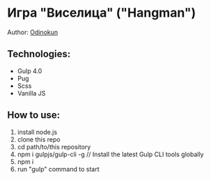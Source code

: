 ﻿# Игра "Виселица" ("Hangman")

Author: <a href="http://odinokun.com" target="_blank">Odinokun</a>

## Technologies:
* Gulp 4.0
* Pug
* Scss
* Vanilla JS

## How to use:
1. install node.js
2. clone this repo
3. cd path/to/this repository
4. npm i gulpjs/gulp-cli -g  // Install the latest Gulp CLI tools globally
5. npm i
6. run "gulp" command to start